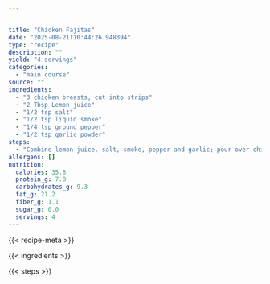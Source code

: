 ```yaml
---


title: "Chicken Fajitas"
date: "2025-08-21T10:44:26.948394"
type: "recipe"
description: ""
yield: "4 servings"
categories:
  - "main course"
source: ""
ingredients:
  - "3 chicken breasts, cut into strips"
  - "2 Tbsp Lemon juice"
  - "1/2 tsp salt"
  - "1/2 tsp liquid smoke"
  - "1/4 tsp ground pepper"
  - "1/2 tsp garlic powder"
steps:
  - "Combine lemon juice, salt, smoke, pepper and garlic; pour over chicken breasts. Marinate at least 30 minutes. Drain, disposing of marinade. Lightly brown chicken in 2 Tbsp Oil in skillet. When lightly brown, add 1 onion sliced, and 1 bell pepper sliced. Continue to cook several minutes until vegetables are limp."
allergens: []
nutrition:
  calories: 35.8
  protein_g: 7.8
  carbohydrates_g: 9.3
  fat_g: 21.2
  fiber_g: 1.1
  sugar_g: 0.0
  servings: 4
---
```


{{< recipe-meta >}}

{{< ingredients >}}

{{< steps >}}
